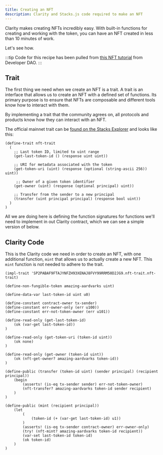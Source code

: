```yaml
---
title: Creating an NFT
description: Clarity and Stacks.js code required to make an NFT
---
```


Clarity makes creating NFTs incredibly easy. With built-in functions for creating and working with the token, you can have an NFT created in less than 10 minutes of work.

Let's see how.

:::tip
Code for this recipe has been pulled from [this NFT tutorial](https://blog.developerdao.com/building-an-nft-with-stacks-and-clarity) from Developer DAO.
:::

## Trait

The first thing we need when we create an NFT is a trait. A trait is an interface that allows us to create an NFT with a defined set of functions. Its primary purpose is to ensure that NFTs are composable and different tools know how to interact with them.

By implementing a trait that the community agrees on, all protocols and products know how they can interact with an NFT.

The official mainnet trait can be [found on the Stacks Explorer](https://explorer.stacks.co/txid/0x80eb693e5e2a9928094792080b7f6d69d66ea9cc881bc465e8d9c5c621bd4d07?chain=mainnet) and looks like this:

```clarity
(define-trait nft-trait
  (
    ;; Last token ID, limited to uint range
    (get-last-token-id () (response uint uint))

    ;; URI for metadata associated with the token
    (get-token-uri (uint) (response (optional (string-ascii 256)) uint))

     ;; Owner of a given token identifier
    (get-owner (uint) (response (optional principal) uint))

    ;; Transfer from the sender to a new principal
    (transfer (uint principal principal) (response bool uint))
  )
)
```

All we are doing here is defining the function signatures for functions we'll need to implement in out Clarity contract, which we can see a simple version of below.

## Clarity Code

This is the Clarity code we need in order to create an NFT, with one additional function, `mint` that allows us to actually create a new NFT. This `mint` function is not needed to adhere to the trait.

```clarity
(impl-trait 'SP2PABAF9FTAJYNFZH93XENAJ8FVY99RRM50D2JG9.nft-trait.nft-trait)

(define-non-fungible-token amazing-aardvarks uint)

(define-data-var last-token-id uint u0)

(define-constant contract-owner tx-sender)
(define-constant err-owner-only (err u100))
(define-constant err-not-token-owner (err u101))

(define-read-only (get-last-token-id)
    (ok (var-get last-token-id))
)

(define-read-only (get-token-uri (token-id uint))
    (ok none)
)

(define-read-only (get-owner (token-id uint))
    (ok (nft-get-owner? amazing-aardvarks token-id))
)

(define-public (transfer (token-id uint) (sender principal) (recipient principal))
    (begin
        (asserts! (is-eq tx-sender sender) err-not-token-owner)
        (nft-transfer? amazing-aardvarks token-id sender recipient)
    )
)

(define-public (mint (recipient principal))
    (let
        (
            (token-id (+ (var-get last-token-id) u1))
        )
        (asserts! (is-eq tx-sender contract-owner) err-owner-only)
        (try! (nft-mint? amazing-aardvarks token-id recipient))
        (var-set last-token-id token-id)
        (ok token-id)
    )
)
```

